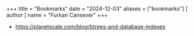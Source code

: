 +++
title = "Bookmarks"
date = "2024-12-03"
aliases = ["bookmarks"]
[ author ]
  name = "Furkan Cansever"
+++

* https://planetscale.com/blog/btrees-and-database-indexes


